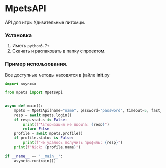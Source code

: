# MpetsAPI

API для игры Удивительные питомцы.

### Установка

1. Иметь ```python3.7+```
2. Скачать и распаковать в папку с проектом.

### Пример использования.
Все доступные методы находятся в файле __init__.py
```python
import asyncio

from mpets import MpetsApi


async def main():
    mpets = MpetsApi(name="name", password="password", timeout=5, fast_mode=True)
    resp = await mpets.login()
    if resp.status is False:
        print(f"Авторизация не прошла: {resp}")
        return False
    profile = await mpets.profile()
    if profile.status is False:
        print(f"Не удалось получить профиль: {resp}")
    print(f"Nick: {profile.name}")

if __name__ == '__main__':
    asyncio.run(main())
```
